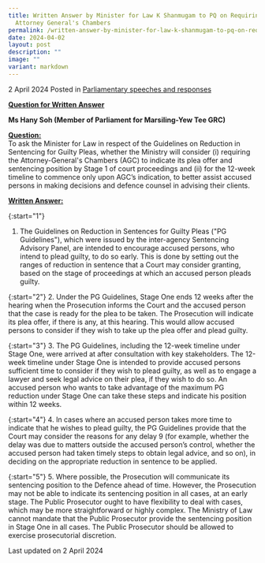 ```yaml
---
title: Written Answer by Minister for Law K Shanmugam to PQ on Requiring Attorney-General's Chambers to Indicate Plea Offer and Sentencing Position Early
  Attorney General's Chambers
permalink: /written-answer-by-minister-for-law-k-shanmugam-to-pq-on-requiring-agc-indicate-plea-offer-sentencing-position-early/
date: 2024-04-02
layout: post
description: ""
image: ""
variant: markdown
---
```

2 April 2024 Posted in [Parliamentary speeches and responses](/news/parliamentary-speeches) 

<b><u>Question for Written Answer</u></b>

<b>Ms Hany Soh (Member of Parliament for Marsiling-Yew Tee GRC)</b>

<b><u>Question:</u></b>
<br>To ask the Minister for Law in respect of the Guidelines on Reduction in Sentencing for Guilty Pleas, whether the Ministry will consider (i) requiring the Attorney-General's Chambers (AGC) to indicate its plea offer and sentencing position by Stage 1 of court proceedings and (ii) for the 12-week timeline to commence only upon AGC’s indication, to better assist accused persons in making decisions and defence counsel in advising their clients.

<b><u>Written Answer:</u></b>

{:start="1"}
1.	The Guidelines on Reduction in Sentences for Guilty Pleas ("PG Guidelines"), which were issued by the inter-agency Sentencing Advisory Panel, are intended to encourage accused persons, who intend to plead guilty, to do so early. This is done by setting out the ranges of reduction in sentence that a Court may consider granting, based on the stage of proceedings at which an accused person pleads guilty.

{:start="2"}
2. Under the PG Guidelines, Stage One ends 12 weeks after the hearing when the Prosecution informs the Court and the accused person that the case is ready for the plea to be taken. The Prosecution will indicate its plea offer, if there is any, at this hearing. This would allow accused persons to consider if they wish to take up the plea offer and plead guilty.

{:start="3"}
3. The PG Guidelines, including the 12-week timeline under Stage One, were arrived at after consultation with key stakeholders. The 12-week timeline under Stage One is intended to provide accused persons sufficient time to consider if they wish to plead guilty, as well as to engage a lawyer and seek legal advice on their plea, if they wish to do so. An accused person who wants to take advantage of the maximum PG reduction under Stage One can take these steps and indicate his position within 12 weeks.

{:start="4"}
4. In cases where an accused person takes more time to indicate that he wishes to plead guilty, the PG Guidelines provide that the Court may consider the reasons for any delay 9 (for example, whether the delay was due to matters outside the accused person’s control, whether the accused person had taken timely steps to obtain legal advice, and so on), in deciding on the appropriate reduction in sentence to be applied.

{:start="5"}
5. Where possible, the Prosecution will communicate its sentencing position to the Defence ahead of time. However, the Prosecution may not be able to indicate its sentencing position in all cases, at an early stage. The Public Prosecutor ought to have flexibility to deal with cases, which may be more straightforward or highly complex. The Ministry of Law cannot mandate that the Public Prosecutor provide the sentencing position in Stage One in all cases. The Public Prosecutor should be allowed to exercise prosecutorial discretion.

<p class="right-side-updated">Last updated on 2 April 2024</p>

